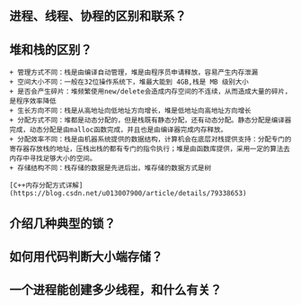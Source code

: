 ## 进程、线程、协程的区别和联系？

## 堆和栈的区别？

    + 管理方式不同：栈是由编译自动管理，堆是由程序员申请释放，容易产生内存泄漏
    + 空间大小不同：一般在32位操作系统下，堆最大能到 4GB,栈是 MB 级别大小
    + 是否会产生碎片：堆频繁使用new/delete会造成内存空间的不连续，从而造成大量的碎片，是程序效率降低
    + 生长方向不同：栈是从高地址向低地址方向增长，堆是低地址向高地址方向增长
    + 分配方式不同：堆都是动态分配的，但是栈既有静态分配，还有动态分配。静态分配是编译器完成，动态分配是由malloc函数完成，并且也是由编译器完成内存释放。
    + 分配效率不同：栈是由机器系统提供的数据结构，计算机会在底层对栈提供支持：分配专门的寄存器存放栈的地址，压栈出栈的都有专门的指令执行；堆是由函数库提供，采用一定的算法去内存中寻找足够大小的空间。
    + 存储结构不同：栈存储的数据是先进后出，堆存储的数据方式是树
    
    [C++内存分配方式详解](https://blog.csdn.net/u013007900/article/details/79338653)

## 介绍几种典型的锁？


## 如何用代码判断大小端存储？

## 一个进程能创建多少线程，和什么有关？